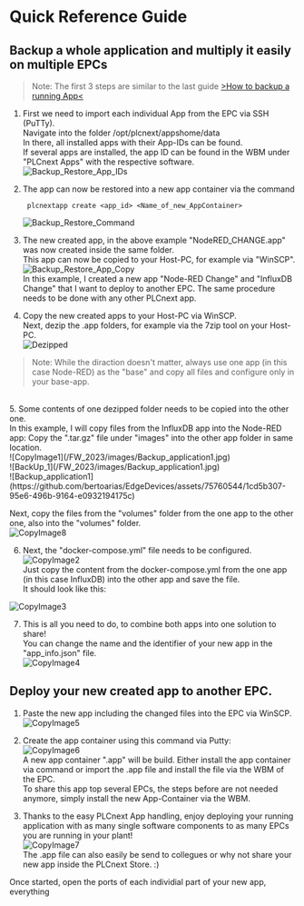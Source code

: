 # Quick Reference Guide<br>

## Backup a whole application and multiply it easily on multiple EPCs

>Note: The first 3 steps are similar to the last guide [>How to backup a running App<](/FW_2023/Configuration/04_BackUp_App_Container.md) <BR>

1. First we need to import each individual App from the EPC via SSH (PuTTy). <br>
Navigate into the folder /opt/plcnext/appshome/data <br>
In there, all installed apps with their App-IDs can be found.<br>
If several apps are installed, the app ID can be found in the WBM under "PLCnext Apps" with the respective software. <br>
![Backup_Restore_App_IDs](/FW_2023/images/Backup_app1.JPG) <br>

2. The app can now be restored into a new app container via the command <br>

        plcnextapp create <app_id> <Name_of_new_AppContainer>

    ![Backup_Restore_Command](/FW_2023/images/Backup_app2.JPG) <br>

3. The new created app, in the above example "NodeRED_CHANGE.app" was now created inside the same folder. <br>
This app can now be copied to your Host-PC, for example via "WinSCP". <br>
![Backup_Restore_App_Copy](/FW_2023/images/Backup_app3.JPG) <br>
In this example, I created a new app "Node-RED Change" and "InfluxDB Change" that I want to deploy to another EPC. The same procedure needs to be done with any other PLCnext app. <br>

4. Copy the new created apps to your Host-PC via WinSCP. <br>
Next, dezip the .app folders, for example via the 7zip tool on your Host-PC. <br>
![Dezipped](/FW_2023/images/Dezipped2.jpg)<br>

>Note: While the diraction doesn't matter, always use one app (in this case Node-RED) as the "base" and copy all files and configure only in your base-app.
<BR>
5. Some contents of one dezipped folder needs to be copied into the other one. <br> In this example, I will copy files from the InfluxDB app into the Node-RED app:
Copy the ".tar.gz" file under "images" into the other app folder in same location. <br>
![CopyImage1](/FW_2023/images/Backup_application1.jpg) <br>
![BackUp_1](/FW_2023/images/Backup_application1.jpg)
<br>
![Backup_application1](https://github.com/bertoarias/EdgeDevices/assets/75760544/1cd5b307-95e6-496b-9164-e0932194175c)



Next, copy the files from the "volumes" folder from the one app to the other one, also into the "volumes" folder. <BR>
![CopyImage8](/FW_2023/images/Backup_application8.jpg) <br>


6. Next, the "docker-compose.yml" file needs to be configured. <BR>
![CopyImage2](/FW_2023/images/Backup_application2.jpg) <br>
Just copy the content from the docker-compose.yml from the one app (in this case InfluxDB) into the other app and save the file. <br>
It should look like this: <br>

![CopyImage3](/FW_2023/images/Backup_application3.jpg) <br>

7. This is all you need to do, to combine both apps into one solution to share! <br>
You can change the name and the identifier of your new app in the "app_info.json" file. <BR>
![CopyImage4](/FW_2023/images/Backup_application4.jpg) <br>

## Deploy your new created app to another EPC. <BR>

1. Paste the new app including the changed files into the EPC via WinSCP. <br>
![CopyImage5](/FW_2023/images/Backup_application5.jpg) <br>

2. Create the app container using this command via Putty: <BR>
![CopyImage6](/FW_2023/images/Backup_application6.jpg) <br>
A new app container ".app" will be build. Either install the app container via command or import the .app file and install the file via the WBM of the EPC. <BR>
To share this app top several EPCs, the steps before are not needed anymore, simply install the new App-Container via the WBM. <BR>

3. Thanks to the easy PLCnext App handling, enjoy deploying your running application with as many single software components to as many EPCs you are running in your plant! <br>
![CopyImage7](/FW_2023/images/Backup_application7.jpg) <br>
The .app file can also easily be send to collegues or why not share your new app inside the PLCnext Store. :) <br>

Once started, open the ports of each individial part of your new app, everything 
